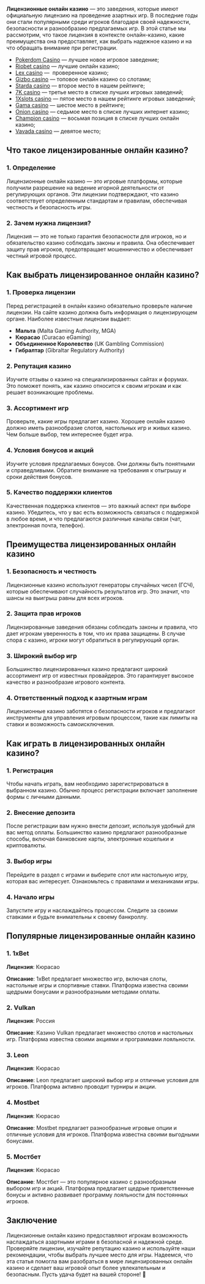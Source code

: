 **Лицензионные онлайн казино** — это заведения, которые имеют официальную лицензию на проведение азартных игр. В последние годы они стали популярными среди игроков благодаря своей надежности, безопасности и разнообразию предлагаемых игр. В этой статье мы рассмотрим, что такое лицензия в контексте онлайн-казино, какие преимущества она предоставляет, как выбрать надежное казино и на что обращать внимание при регистрации.

* [Pokerdom Casino](https://brandplay.link/FwVc4f) — лучшее новое игровое заведение;
* [Riobet casino](https://brandplay.link/TnjsxFvH) — лучшие онлайн казино;
* [Lex casino](https://brandplay.link/VMqNXPFs) —  проверенное казино;
* [Gizbo casino](https://brandplay.link/rvzLrVLp) — топовое онлайн казино со слотами;
* [Starda casino](https://brandplay.link/HDcDrxLk) — второе место в нашем рейтинге;
* [7K casino](https://brandplay.link/dd46bNgD) — третье место в списке лучших игровых заведений;
* [1Xslots casino](https://brandplay.link/J2ZbqMPZ) — пятое место в нашем рейтинге игровых заведений;
* [Gama casino](https://brandplay.link/RD52jZbL) — шестое место в рейтинге;
* [Onion casino](https://brandplay.link/8LcS6Djb) — седьмое место в списке лучших интернет казино;
* [Champion casino](https://temon-gter.cfd/go/9n8?p56190p303844p3509t17502) — восьмая позиция в списке лучших онлайн казино;
* [Vavada casino](https://vavadapartner.pro/?promo=75590753-cc8b-4c4a-8d71-99b7a2293439-jud\&target=register) — девятое место;

## Что такое лицензированные онлайн казино?

### 1. Определение

Лицензионные онлайн казино — это игровые платформы, которые получили разрешение на ведение игорной деятельности от регулирующих органов. Эти лицензии подтверждают, что казино соответствует определенным стандартам и правилам, обеспечивая честность и безопасность игры.

### 2. Зачем нужна лицензия?

Лицензия — это не только гарантия безопасности для игроков, но и обязательство казино соблюдать законы и правила. Она обеспечивает защиту прав игроков, предотвращает мошенничество и обеспечивает честный игровой процесс.

## Как выбрать лицензированное онлайн казино?

### 1. Проверка лицензии

Перед регистрацией в онлайн казино обязательно проверьте наличие лицензии. На сайте казино должна быть информация о лицензирующем органе. Наиболее известные лицензии выдает:

* **Мальта** (Malta Gaming Authority, MGA)
* **Кюрасао** (Curacao eGaming)
* **Объединенное Королевство** (UK Gambling Commission)
* **Гибралтар** (Gibraltar Regulatory Authority)

### 2. Репутация казино

Изучите отзывы о казино на специализированных сайтах и форумах. Это поможет понять, как казино относится к своим игрокам и как решает возникающие проблемы.

### 3. Ассортимент игр

Проверьте, какие игры предлагает казино. Хорошее онлайн казино должно иметь разнообразие слотов, настольных игр и живых казино. Чем больше выбор, тем интереснее будет игра.

### 4. Условия бонусов и акций

Изучите условия предлагаемых бонусов. Они должны быть понятными и справедливыми. Обратите внимание на требования к отыгрышу и сроки действия бонусов.

### 5. Качество поддержки клиентов

Качественная поддержка клиентов — это важный аспект при выборе казино. Убедитесь, что у вас есть возможность связаться с поддержкой в любое время, и что предлагаются различные каналы связи (чат, электронная почта, телефон).

## Преимущества лицензированных онлайн казино

### 1. Безопасность и честность

Лицензионные казино используют генераторы случайных чисел (ГСЧ), которые обеспечивают случайность результатов игр. Это значит, что шансы на выигрыш равны для всех игроков.

### 2. Защита прав игроков

Лицензированные заведения обязаны соблюдать законы и правила, что дает игрокам уверенность в том, что их права защищены. В случае спора с казино, игроки могут обратиться в регулирующий орган.

### 3. Широкий выбор игр

Большинство лицензированных казино предлагают широкий ассортимент игр от известных провайдеров. Это гарантирует высокое качество и разнообразие игрового контента.

### 4. Ответственный подход к азартным играм

Лицензионные казино заботятся о безопасности игроков и предлагают инструменты для управления игровым процессом, такие как лимиты на ставки и возможность самоисключения.

## Как играть в лицензированных онлайн казино?

### 1. Регистрация

Чтобы начать играть, вам необходимо зарегистрироваться в выбранном казино. Обычно процесс регистрации включает заполнение формы с личными данными.

### 2. Внесение депозита

После регистрации вам нужно внести депозит, используя удобный для вас метод оплаты. Большинство казино предлагают разнообразные способы, включая банковские карты, электронные кошельки и криптовалюты.

### 3. Выбор игры

Перейдите в раздел с играми и выберите слот или настольную игру, которая вас интересует. Ознакомьтесь с правилами и механиками игры.

### 4. Начало игры

Запустите игру и наслаждайтесь процессом. Следите за своими ставками и будьте внимательны к своему банкроллу.

## Популярные лицензированные онлайн казино

### 1. **1xBet**

**Лицензия**: Кюрасао

**Описание**: 1xBet предлагает множество игр, включая слоты, настольные игры и спортивные ставки. Платформа известна своими щедрыми бонусами и разнообразными методами оплаты.

### 2. **Vulkan**

**Лицензия**: Россия

**Описание**: Казино Vulkan предлагает множество слотов и настольных игр. Платформа известна своими акциями и программами лояльности.

### 3. **Leon**

**Лицензия**: Кюрасао

**Описание**: Leon предлагает широкий выбор игр и отличные условия для игроков. Платформа активно проводит турниры и акции.

### 4. **Mostbet**

**Лицензия**: Кюрасао

**Описание**: Mostbet предлагает разнообразные игровые опции и отличные условия для игроков. Платформа известна своими выгодными бонусами.

### 5. **Мостбет**

**Лицензия**: Кюрасао

**Описание**: Мостбет — это популярное казино с разнообразным выбором игр и акций. Платформа предлагает щедрые приветственные бонусы и активно развивает программу лояльности для постоянных игроков.

## Заключение

Лицензионные онлайн казино предоставляют игрокам возможность наслаждаться азартными играми в безопасной и надежной среде. Проверяйте лицензии, изучайте репутацию казино и используйте наши рекомендации, чтобы выбрать лучшее место для игры. Надеемся, что эта статья помогла вам разобраться в мире лицензированных онлайн казино и сделает ваш игровой опыт более увлекательным и безопасным. Пусть удача будет на вашей стороне! 🎉
